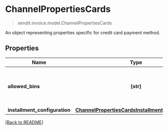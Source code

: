 # ChannelPropertiesCards
> xendit.invoice.model.ChannelPropertiesCards

An object representing properties specific for credit card payment method.

## Properties
| Name | Type | Required | Description | Examples |
|------------|:-------------:|:-------------:|-------------|:-------------:|
| **allowed_bins** | **[str]** | | An array of allowed BINs (6 or 8 digits) for credit card payments.  |  |
| **installment_configuration** | [**ChannelPropertiesCardsInstallmentConfiguration**](ChannelPropertiesCardsInstallmentConfiguration.md) | |   |  |


[[Back to README]](../../README.md)


